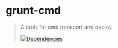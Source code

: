 grunt-cmd
=========

>A tools for cmd transport and deploy
>
>[![Dependencies][david-image]][david-url]

[david-image]: http://img.shields.io/david/nuintun/grunt-cmd.svg?style=flat-square
[david-url]: https://david-dm.org/nuintun/grunt-cmd
